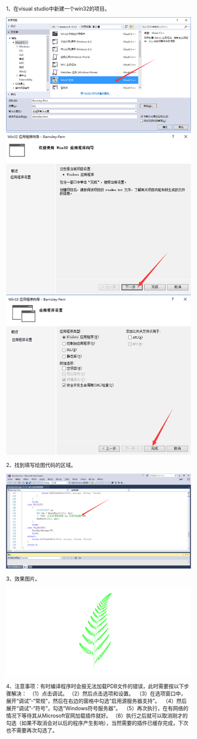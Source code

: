 1、在visual studio中新建一个win32的项目。

  ![第一张图片](https://github.com/EchoDemo/Computer-Graphics/blob/master/Barnsley-Fern/image/1.jpg)
  ![第二张图片](https://github.com/EchoDemo/Computer-Graphics/blob/master/Barnsley-Fern/image/2.jpg)
  ![第三张图片](https://github.com/EchoDemo/Computer-Graphics/blob/master/Barnsley-Fern/image/3.jpg)

2、找到填写绘图代码的区域。

  ![第四张图片](https://github.com/EchoDemo/Computer-Graphics/blob/master/Barnsley-Fern/image/4.jpg)
  
3、效果图片。

  ![第五张图片](https://github.com/EchoDemo/Computer-Graphics/blob/master/Barnsley-Fern/image/5.jpg)
  
4、注意事项：有时编译程序时会报无法加载PDB文件的错误，此时需要按以下步骤解决：
  （1）点击调试。
  （2）然后点击选项和设置。
  （3）在选项窗口中，展开“调试”-“常规”，然后在右边的窗格中勾选“启用源服务器支持”。
  （4）然后展开“调试”-“符号”，勾选“Windows符号服务器”。
  （5）再次执行，在有网络的情况下等待其从Microsoft官网加载插件就好。
  （6）执行之后就可以取消刚才的勾选（如果不取消会对以后的程序产生影响），当然需要的插件已缓存完成，下次也不需要再次勾选了。
